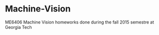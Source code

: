 # Machine-Vision
ME6406 Machine Vision homeworks done during the fall 2015 semestre at Georgia Tech
